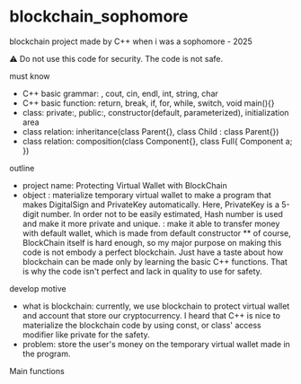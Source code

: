 # blockchain_sophomore
blockchain project made by C++
when i was a sophomore - 2025

⚠️ Do not use this code for security. The code is not safe.

must know
- C++ basic grammar: <iostream>, cout, cin, endl, int, string, char
- C++ basic function: return, break, if, for, while, switch, void main(){}
- class: private:, public:, constructor(default, parameterized), initialization area 
- class relation: inheritance(class Parent{}, class Child : class Parent{})
- class relation: composition(class Component{}, class Full{ Component a; })

outline
- project name: Protecting Virtual Wallet with BlockChain
- object
  : materialize temporary virtual wallet to make a program that makes DigitalSign and PrivateKey automatically. Here, PrivateKey is a 5-digit number. In order not to be easily estimated, Hash number is used and make it more private and unique.
  : make it able to transfer money with default wallet, which is made from default constructor
** of course, BlockChain itself is hard enough, so my major purpose on making this code is not embody a perfect blockchain. Just have a taste about how blockchain can be made only by learning the basic C++ functions. That is why the code isn't perfect and lack in quality to use for safety.

develop motive
- what is blockchain: currently, we use blockchain to protect virtual wallet and account that store our cryptocurrency. I heard that C++ is nice to materialize the blockchain code by using const, or class' access modifier like private for the safety.
- problem: store the user's money on the temporary virtual wallet made in the program.


Main functions

